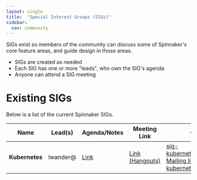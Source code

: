 ```yaml
---
layout: single
title:  "Special Interest Groups (SIGs)"
sidebar:
  nav: community
---
```


SIGs exist so members of the community can discuss some of Spinnaker's core
feature areas, and guide design in those areas.

* SIGs are created as needed
* Each SIG has one or more "leads", who own the SIG's agenda
* Anyone can attend a SIG meeting

# Existing SIGs

Below is a list of the current Spinnaker SIGs.

| Name | Lead(s) | Agenda/Notes | Meeting Link | Contact |
|-|-|-|-|-|
| __Kubernetes__ | lwander@ | [Link](https://docs.google.com/document/d/1db_yw1uru99Byvin4lQgm7aUZ9xMmvsARtEiiNUrmBo) | [Link (Hangouts)](https://plus.google.com/hangouts/_/google.com/kubernetes-v2?hceid=bHdhbmRlckBnb29nbGUuY29t.64nbl442ak31mn3cl3b667uevf&authuser=0) | [sig-kubernetes@spinnaker.io Mailing list](https://groups.google.com/a/spinnaker.io/forum/#!forum/sig-kubernetes), [#sig-kubernetes on Slack](https://spinnakerteam.slack.com) |
